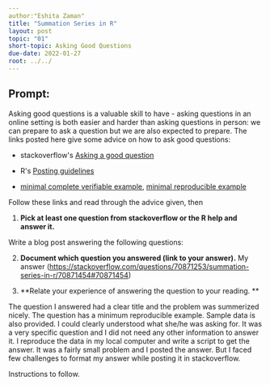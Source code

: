 ```yaml
---
author:"Eshita Zaman"
title: "Summation Series in R"
layout: post
topic: "01"
short-topic: Asking Good Questions
due-date: 2022-01-27
root: ../../
---
```


## Prompt:

Asking good questions is a valuable skill to have - asking questions in an online setting is both easier and harder than asking questions in person: we can prepare to ask a question but we are also expected to prepare.
The links posted here give some advice on how to ask good questions:

- stackoverflow's [Asking a good question](http://stackoverflow.com/help/how-to-ask)

- R's [Posting guidelines](https://www.r-project.org/posting-guide.html)

- [minimal complete verifiable example](https://stackoverflow.com/help/mcve), [minimal reproducible example](https://www.tidyverse.org/help/)

Follow these links and read through the advice given, then

1. **Pick at least one question from stackoverflow or the R help and answer it.**

Write a blog post answering the following questions: 

2. **Document which question you answered (link to your answer).**
My answer (https://stackoverflow.com/questions/70871253/summation-series-in-r/70871454#70871454)

3. **Relate your experience of answering the question to your reading. **

The question I answered had a clear title and the problem was summerized nicely. 
The question has a minimum reproducible example. Sample data is also provided. I could clearly understood what she/he was asking for. It was a very specific question and I did not need any other information to answer it. I reproduce the data in my local computer and write a script to get the answer. It was a fairly small problem and I posted the answer. 
But I faced few challenges to format my answer while posting it in stackoverflow.
<!--Go to [https://github.com/Stat585-at-ISU/blog](https://github.com/Stat585-at-ISU/blog) for instructions about how to prepare and submit your blog post.-->
Instructions to follow.


